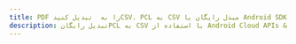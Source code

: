 ---title: PDF را به  تبدیل کنیدCSV، PCL به CSV مبدل رایگان یا Android SDKdescription: تبدیل رایگانPCL به CSV با استفاده از Android Cloud APIs & SDK همچنین اسناد PDF را در Cloud ایجاد، ویرایش و رندر کنید.---